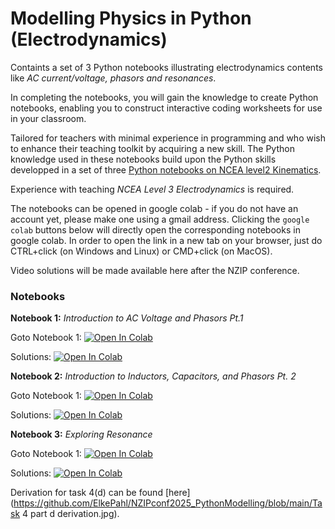 # Modelling Physics in Python (Electrodynamics)
Containts a set of 3 Python notebooks illustrating electrodynamics contents like *AC current/voltage, phasors and resonances*.

In completing the notebooks, you will gain the knowledge to create Python notebooks, enabling you to construct interactive coding worksheets for use in your classroom.

Tailored for teachers with minimal experience in programming and who wish to enhance their teaching toolkit by acquiring a new skill.
The Python knowledge used in these notebooks build upon the Python skills developped in a set of three [Python notebooks on NCEA level2 Kinematics](https://github.com/ElkePahl/NZIP2024_Python_Modelling_Physics/blob/main/README.md).

Experience with teaching *NCEA Level 3 Electrodynamics* is required.

The notebooks can be opened in google colab - if you do not have an account yet, please make one using a gmail address.
Clicking the ```google colab``` buttons below will directly open the corresponding notebooks in google colab.
In order to open the link in a new tab on your browser, just do CTRL+click (on Windows and Linux) or CMD+click (on MacOS).

Video solutions will be made available here after the NZIP conference.


### Notebooks

**Notebook 1:** *Introduction to AC Voltage and Phasors Pt.1*

Goto Notebook 1: [![Open In Colab](https://colab.research.google.com/assets/colab-badge.svg)](https://colab.research.google.com/github/ElkePahl/NZIPconf2025_PythonModelling/blob/main/Python_Notebook_No_1.ipynb)

Solutions: [![Open In Colab](https://colab.research.google.com/assets/colab-badge.svg)](https://colab.research.google.com/github/ElkePahl/NZIPconf2025_PythonModelling/blob/main/Python_Notebook_No_1_Solutions.ipynb)

**Notebook 2:** *Introduction to Inductors, Capacitors, and Phasors Pt. 2*

Goto Notebook 1: [![Open In Colab](https://colab.research.google.com/assets/colab-badge.svg)](https://colab.research.google.com/github/ElkePahl/NZIPconf2025_PythonModelling/blob/main/Python_Notebook_No_2.ipynb)

Solutions: [![Open In Colab](https://colab.research.google.com/assets/colab-badge.svg)](https://colab.research.google.com/github/ElkePahl/NZIPconf2025_PythonModelling/blob/main/Python_Notebook_No_2_Solutions.ipynb)

**Notebook 3:** *Exploring Resonance*

Goto Notebook 1: [![Open In Colab](https://colab.research.google.com/assets/colab-badge.svg)](https://colab.research.google.com/github/ElkePahl/NZIPconf2025_PythonModelling/blob/main/Python_Notebook_No_3.ipynb)

Solutions: [![Open In Colab](https://colab.research.google.com/assets/colab-badge.svg)](https://colab.research.google.com/github/ElkePahl/NZIPconf2025_PythonModelling/blob/main/Python_Notebook_No_3_Solutions.ipynb)

Derivation for task 4(d) can be found [here](https://github.com/ElkePahl/NZIPconf2025_PythonModelling/blob/main/Task 4 part d derivation.jpg). 

